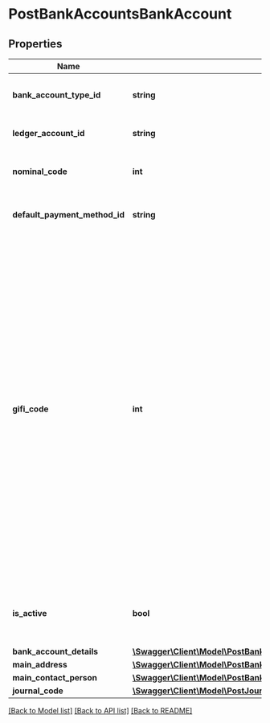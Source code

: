 # PostBankAccountsBankAccount

## Properties
Name | Type | Description | Notes
------------ | ------------- | ------------- | -------------
**bank_account_type_id** | **string** | The bank account type for the bank account | 
**ledger_account_id** | **string** | The ID of the Ledger Account. | [optional] 
**nominal_code** | **int** | The nominal code of the bank account | [optional] 
**default_payment_method_id** | **string** | The ID of the Default Payment Method. | [optional] 
**gifi_code** | **int** | The GIFI code of the bank ledger account&#39;  GIFI is short for The General Index of Financial Information and it lets the CRA validate tax information electronically instead of manually. Information from financial statements is categorized under the appropriate 4-digit-long GIFI code and entered on corporate income tax returns. GIFI is needed when filing a T2 income tax return.  _Canada only_ | [optional] 
**is_active** | **bool** | Indicates whether the Bank account is active or inactive. | [optional] 
**bank_account_details** | [**\Swagger\Client\Model\PostBankAccountsBankAccountBankAccountDetails**](PostBankAccountsBankAccountBankAccountDetails.md) |  | [optional] 
**main_address** | [**\Swagger\Client\Model\PostBankAccountsBankAccountMainAddress**](PostBankAccountsBankAccountMainAddress.md) |  | [optional] 
**main_contact_person** | [**\Swagger\Client\Model\PostBankAccountsBankAccountMainContactPerson**](PostBankAccountsBankAccountMainContactPerson.md) |  | [optional] 
**journal_code** | [**\Swagger\Client\Model\PostJournalsJournalJournalCode**](PostJournalsJournalJournalCode.md) |  | [optional] 

[[Back to Model list]](../README.md#documentation-for-models) [[Back to API list]](../README.md#documentation-for-api-endpoints) [[Back to README]](../README.md)


